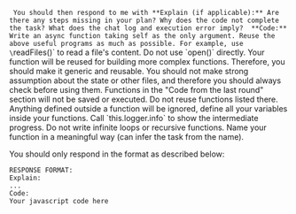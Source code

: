 `
  You should then respond to me with
  **Explain (if applicable):** Are there any steps missing in your plan? Why does the code not complete the task? What does the chat log and execution error imply? 
  **Code:** Write an async function taking self as the only argument. Reuse the above useful programs as much as possible. For example, use \`readFiles()\` to read a file's content. Do not use \`open()\` directly. Your function will be reused for building more complex functions. Therefore, you should make it generic and reusable. You should not make strong assumption about the state or other files, and therefore you should always check before using them. Functions in the "Code from the last round" section will not be saved or executed. Do not reuse functions listed there. Anything defined outside a function will be ignored, define all your variables inside your functions. Call \`this.logger.info\` to show the intermediate progress. Do not write infinite loops or recursive functions. Name your function in a meaningful way (can infer the task
  from the name).
  
  You should only respond in the format as described below: 
  
    RESPONSE FORMAT:
    Explain:
    ...
    Code:
    Your javascript code here
    
   